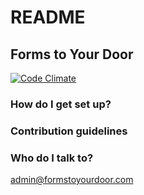 # README #



## Forms to Your Door ##

[![Code Climate](https://codeclimate.com/github/seanosaur/f2yd/badges/gpa.svg)](https://codeclimate.com/github/seanosaur/f2yd)

### How do I get set up? ###



### Contribution guidelines ###



### Who do I talk to? ###

admin@formstoyourdoor.com
